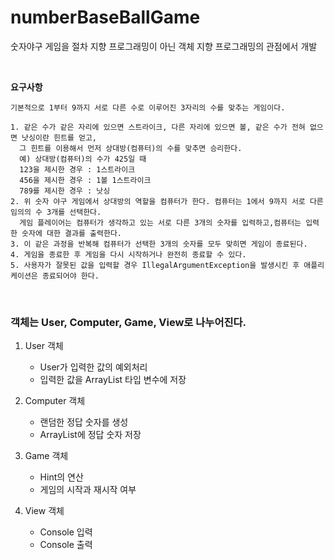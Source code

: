 # numberBaseBallGame
숫자야구 게임을 절차 지향 프로그래밍이 아닌 객체 지향 프로그래밍의 관점에서 개발

<br>

**요구사항**
```
기본적으로 1부터 9까지 서로 다른 수로 이루어진 3자리의 수를 맞추는 게임이다.

1. 같은 수가 같은 자리에 있으면 스트라이크, 다른 자리에 있으면 볼, 같은 수가 전혀 없으면 낫싱이란 힌트를 얻고,
  그 힌트를 이용해서 먼저 상대방(컴퓨터)의 수를 맞추면 승리한다.
  예) 상대방(컴퓨터)의 수가 425일 때
  123을 제시한 경우 : 1스트라이크
  456을 제시한 경우 : 1볼 1스트라이크
  789를 제시한 경우 : 낫싱
2. 위 숫자 야구 게임에서 상대방의 역할을 컴퓨터가 한다. 컴퓨터는 1에서 9까지 서로 다른 임의의 수 3개를 선택한다.
  게임 플레이어는 컴퓨터가 생각하고 있는 서로 다른 3개의 숫자를 입력하고,컴퓨터는 입력한 숫자에 대한 결과를 출력한다.
3. 이 같은 과정을 반복해 컴퓨터가 선택한 3개의 숫자를 모두 맞히면 게임이 종료된다.
4. 게임을 종료한 후 게임을 다시 시작하거나 완전히 종료할 수 있다.
5. 사용자가 잘못된 값을 입력할 경우 IllegalArgumentException을 발생시킨 후 애플리케이션은 종료되어야 한다.

```

<br>

### 객체는 User, Computer, Game, View로 나누어진다.

1. User 객체
   - User가 입력한 값의 예외처리
   - 입력한 값을 ArrayList 타입 변수에 저장

2. Computer 객체
    - 랜덤한 정답 숫자를 생성
    - ArrayList에 정답 숫자 저장

3. Game 객체
    - Hint의 연산
    - 게임의 시작과 재시작 여부

4. View 객체
    - Console 입력
    - Console 출력

